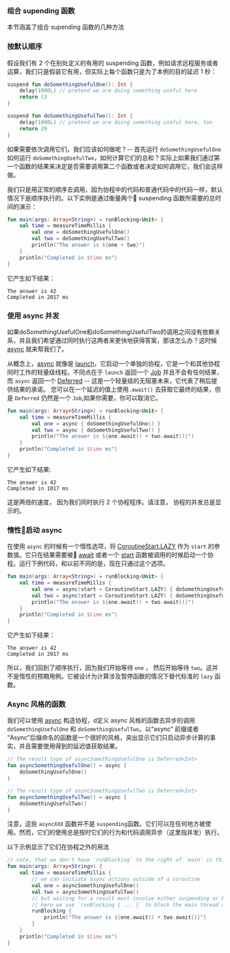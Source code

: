 ### 组合 supending 函数

本节涵盖了组合 supending 函数的几种方法

### 按默认顺序

假设我们有 2 个在别处定义的有用的 suspending 函数，例如请求远程服务或者运算，我们只是假装它有用，但实际上每个函数只是为了本例的目的延迟 1 秒：

```kotlin
suspend fun doSomethingUsefulOne(): Int {
    delay(1000L) // pretend we are doing something useful here
    return 13
}

suspend fun doSomethingUsefulTwo(): Int {
    delay(1000L) // pretend we are doing something useful here, too
    return 29
}
```

如果需要依次调用它们，我们应该如何做呢？-- 首先运行 `doSomethingUsefulOne`  如何运行 `doSomethingUsefulTwo`，如何计算它们的总和？实际上如果我们通过第一个函数的结果来决定是否需要调用第二个函数或者决定如何调用它，我们会这样做。

我们只是用正常的顺序去调用，因为协程中的代码和普通代码中的代码一样，默认情况下是顺序执行的。以下实例是通过衡量两个 suspending 函数所需要的总时间的演示：

```kotlin
fun main(args: Array<String>) = runBlocking<Unit> {
    val time = measureTimeMillis {
        val one = doSomethingUsefulOne()
        val two = doSomethingUsefulTwo()
        println("The answer is ${one + two}")
    }
    println("Completed in $time ms")
}
```

它产生如下结果：
```
The answer is 42
Completed in 2017 ms
```

### 使用 async 并发

如果doSomethingUsefulOne和doSomethingUsefulTwo的调用之间没有依赖关系，并且我们希望通过同时执行这两者来更快地获得答案，那该怎么办？这时候 [async](https://kotlin.github.io/kotlinx.coroutines/kotlinx-coroutines-core/kotlinx.coroutines.experimental/async.html) 就来帮我们了。

从概念上，[async](https://kotlin.github.io/kotlinx.coroutines/kotlinx-coroutines-core/kotlinx.coroutines.experimental/async.html) 就像是 [launch](https://kotlin.github.io/kotlinx.coroutines/kotlinx-coroutines-core/kotlinx.coroutines.experimental/launch.html)，它启动一个单独的协程，它是一个和其他协程同时工作的轻量级线程。不同点在于 `launch` 返回一个 [Job](https://kotlin.github.io/kotlinx.coroutines/kotlinx-coroutines-core/kotlinx.coroutines.experimental/-job/index.html) 并且不会有任何结果， 而 `async` 返回一个 [Deferred](https://kotlin.github.io/kotlinx.coroutines/kotlinx-coroutines-core/kotlinx.coroutines.experimental/-deferred/index.html) -- 这是一个轻量级的无阻塞未来，它代表了稍后提供结果的承诺。 您可以在一个延迟的值上使用`.await()` 去获取它最终的结果，但是 `Deferred` 仍然是一个 `Job`,如果你需要，你可以取消它。

```kotlin
fun main(args: Array<String>) = runBlocking<Unit> {
    val time = measureTimeMillis {
        val one = async { doSomethingUsefulOne() }
        val two = async { doSomethingUsefulTwo() }
        println("The answer is ${one.await() + two.await()}")
    }
    println("Completed in $time ms")
}
```

它产生如下结果:

```
The answer is 42
Completed in 1017 ms
```

这是两倍的速度， 因为我们同时执行 2 个协程程序。请注意， 协程的并发总是显示的。

### 惰性启动 async
在使用 `async` 的时候有一个惰性选项，将 [CoroutineStart.LAZY](https://kotlin.github.io/kotlinx.coroutines/kotlinx-coroutines-core/kotlinx.coroutines.experimental/-coroutine-start/-l-a-z-y.html) 作为 `start` 的参数值。它只在结果需要被 [await](https://kotlin.github.io/kotlinx.coroutines/kotlinx-coroutines-core/kotlinx.coroutines.experimental/-deferred/await.html) 或者一个 [start](https://kotlin.github.io/kotlinx.coroutines/kotlinx-coroutines-core/kotlinx.coroutines.experimental/-job/start.html) 函数被调用的时候启动一个协程。运行下例代码，和以前不同的是，现在只通过这个选项。

```kotlin
fun main(args: Array<String>) = runBlocking<Unit> {
    val time = measureTimeMillis {
        val one = async(start = CoroutineStart.LAZY) { doSomethingUsefulOne() }
        val two = async(start = CoroutineStart.LAZY) { doSomethingUsefulTwo() }
        println("The answer is ${one.await() + two.await()}")
    }
    println("Completed in $time ms")
}
```

它产生如下结果：
```
The answer is 42
Completed in 2017 ms
```


所以，我们回到了顺序执行，因为我们开始等待 `one` ， 然后开始等待 `two`。这并不是惰性的预期用例。它被设计为计算涉及暂停函数的情况下替代标准的 `lazy` 函数。

### Async 风格的函数

我们可以使用 [async](https://kotlin.github.io/kotlinx.coroutines/kotlinx-coroutines-core/kotlinx.coroutines.experimental/async.html) 构造协程，d定义 async 风格的函数去异步的调用 `doSomethingUsefulOne` 和 `doSomethingUsefulTwo`。以“async” 前缀或者 “Async”后缀命名的函数是一个很好的风格，突出显示它们只启动异步计算的事实，并且需要使用得到的延迟值获取结果。

```kotlin
// The result type of asyncSomethingUsefulOne is Deferred<Int>
fun asyncSomethingUsefulOne() = async {
    doSomethingUsefulOne()
}

// The result type of asyncSomethingUsefulTwo is Deferred<Int>
fun asyncSomethingUsefulTwo() = async {
    doSomethingUsefulTwo()
}
```

注意，这些 `asyncXXX` 函数并不是 `suspending`函数。它们可以在任何地方被使用。然而，它们的使用总是按时它们的行为和代码调用异步（这里指并发）执行。

以下示例显示了它们在协程之外的用法

```kotlin
// note, that we don't have `runBlocking` to the right of `main` in this example
fun main(args: Array<String>) {
    val time = measureTimeMillis {
        // we can initiate async actions outside of a coroutine
        val one = asyncSomethingUsefulOne()
        val two = asyncSomethingUsefulTwo()
        // but waiting for a result must involve either suspending or blocking.
        // here we use `runBlocking { ... }` to block the main thread while waiting for the result
        runBlocking {
            println("The answer is ${one.await() + two.await()}")
        }
    }
    println("Completed in $time ms")
}
```